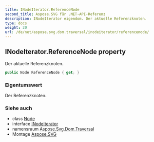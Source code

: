 ```yaml
---
title: INodeIterator.ReferenceNode
second_title: Aspose.SVG für .NET-API-Referenz
description: INodeIterator eigendom. Der aktuelle Referenzknoten.
type: docs
weight: 20
url: /de/net/aspose.svg.dom.traversal/inodeiterator/referencenode/
---
```

## INodeIterator.ReferenceNode property

Der aktuelle Referenzknoten.

```csharp
public Node ReferenceNode { get; }
```

### Eigentumswert

Der Referenzknoten.

### Siehe auch

* class [Node](../../../aspose.svg.dom/node/)
* interface [INodeIterator](../)
* namensraum [Aspose.Svg.Dom.Traversal](../../inodeiterator/)
* Montage [Aspose.SVG](../../../)


